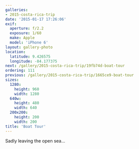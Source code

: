 ```yaml
---
galleries:
- 2015-costa-rica-trip
date: '2015-01-17 17:26:06'
exif:
  aperture: f/2.2
  exposure: 1/60
  make: Apple
  model: 'iPhone 6'
layout: gallery-photo
location:
  latitude: 9.426575
  longitude: -84.177375
next: /gallery/2015-costa-rica-trip/19fb74d-boat-tour
ordering: 111
previous: /gallery/2015-costa-rica-trip/1665ce9-boat-tour
sizes:
  1280:
    height: 960
    width: 1280
  640w:
    height: 480
    width: 640
  200x200:
    height: 200
    width: 200
title: 'Boat Tour'
---
```


Sadly leaving the open sea...

